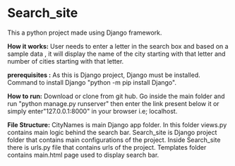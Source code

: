 # Search_site
This a python project made using Django framework.

**How it works:**
User needs to enter a letter in the search box and based on a sample data , it will display the name of the city starting with that letter and number of cities starting with that letter.


**prerequisites :**
As this is Django project, Django must be installed.
Command to install Django "python -m pip install Django".


**How to run:**
Download or clone from git hub.
Go inside the main folder and run "python manage.py runserver"
then enter the link present below it or simply enter"127.0.0.1:8000" in your browser i.e; localhost.


**File Structure:**
CityNames is main Django app folder.
In this folder views.py contains main logic behind the search bar.
Search_site is Django project folder that contains main configurations of the project.
Inside Search_site there is urls.py file that contains urls of the project.
Templates folder contains main.html page used to display search bar.

